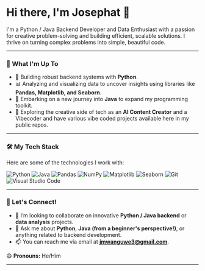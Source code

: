# Hi there, I'm Josephat 👋


I'm a Python / Java  Backend Developer and Data Enthusiast with a passion for creative problem-solving and building efficient, scalable solutions. I thrive on turning complex problems into simple, beautiful code.

---

### 🚀 What I'm Up To

* 🔭 Building robust backend systems with **Python**.
* 📊 Analyzing and visualizing data to uncover insights using libraries like **Pandas, Matplotlib, and Seaborn**.
* 🌱 Embarking on a new journey into **Java** to expand my programming toolkit.
* 🤖 Exploring the creative side of tech as an **AI Content Creator** and a Vibecoder and have various vibe coded projects available here in my public repos.

---

### 🛠️ My Tech Stack

Here are some of the technologies I work with:

![Python](https://img.shields.io/badge/python-3670A0?style=for-the-badge&logo=python&logoColor=ffdd54)
![Java](https://img.shields.io/badge/java-%23ED8B00.svg?style=for-the-badge&logo=openjdk&logoColor=white)
![Pandas](https://img.shields.io/badge/pandas-%23150458.svg?style=for-the-badge&logo=pandas&logoColor=white)
![NumPy](https://img.shields.io/badge/numpy-%23013243.svg?style=for-the-badge&logo=numpy&logoColor=white)
![Matplotlib](https://img.shields.io/badge/Matplotlib-%23ffffff.svg?style=for-the-badge&logo=Matplotlib&logoColor=black)
![Seaborn](https://img.shields.io/badge/seaborn-%233776AB.svg?style=for-the-badge&logo=seaborn&logoColor=white)
![Git](https://img.shields.io/badge/git-%23F05033.svg?style=for-the-badge&logo=git&logoColor=white)
![Visual Studio Code](https://img.shields.io/badge/VS%20Code-0078d7.svg?style=for-the-badge&logo=visual-studio-code&logoColor=white)

---

### 🤝 Let's Connect!

* 👯 I’m looking to collaborate on innovative **Python / Java backend** or **data analysis** projects.
* 💬 Ask me about **Python**, **Java (from a beginner's perspective!)**, or anything related to backend development.
* 📫 You can reach me via email at **jmwanguwe3@gmail.com**.

😄 **Pronouns:** He/Him

---
